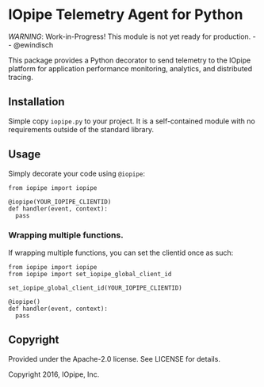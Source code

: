 # IOpipe Telemetry Agent for Python

*WARNING*: Work-in-Progress! This module is not yet ready for production. -- @ewindisch

This package provides a Python decorator to send telemetry to the IOpipe platform for application performance monitoring, analytics, and distributed tracing.

## Installation

Simple copy ```iopipe.py``` to your project. It is a self-contained module with no requirements outside of the standard library.

## Usage

Simply decorate your code using ```@iopipe```:

```
from iopipe import iopipe

@iopipe(YOUR_IOPIPE_CLIENTID)
def handler(event, context):
  pass
```

### Wrapping multiple functions.

If wrapping multiple functions, you can set the clientid once
as such:

```
from iopipe import iopipe
from iopipe import set_iopipe_global_client_id

set_iopipe_global_client_id(YOUR_IOPIPE_CLIENTID)

@iopipe()
def handler(event, context):
  pass
```

## Copyright

Provided under the Apache-2.0 license. See LICENSE for details.

Copyright 2016, IOpipe, Inc.
